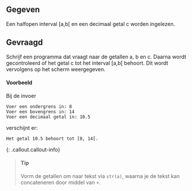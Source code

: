 ## Gegeven
Een halfopen interval [a,b[ en een decimaal getal c worden ingelezen.

## Gevraagd
Schrijf een programma dat vraagt naar de getallen a, b en c. Daarna wordt gecontroleerd of het getal c tot het interval [a,b[ behoort. Dit wordt vervolgens op het scherm weergegeven.

#### Voorbeeld
Bij de invoer
```
Voer een ondergrens in: 8
Voer een bovengrens in: 14
Voer een decimaal getal in: 10.5
```

verschijnt er:
```
Het getal 10.5 behoort tot [8, 14[.
```

{: .callout.callout-info}
>#### Tip
> Vorm de getallen om naar tekst via `str(a)`, waarna je de tekst kan concateneren door middel van `+`.
